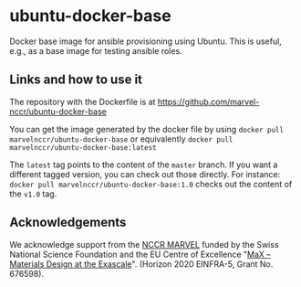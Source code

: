# ubuntu-docker-base
Docker base image for ansible provisioning using Ubuntu.
This is useful, e.g., as a base image for testing ansible roles.

## Links and how to use it

The repository with the Dockerfile is at https://github.com/marvel-nccr/ubuntu-docker-base

You can get the image generated by the docker file by using
`docker pull marvelnccr/ubuntu-docker-base`
or equivalently
`docker pull marvelnccr/ubuntu-docker-base:latest`

The `latest` tag points to the content of the `master` branch.
If you want a different tagged version, you can check out those directly.
For instance:
`docker pull marvelnccr/ubuntu-docker-base:1.0`
checks out the content of the `v1.0` tag.

## Acknowledgements
We acknowledge support from the [NCCR MARVEL](http://nccr-marvel.ch/) 
funded by the Swiss National Science Foundation and the 
EU Centre of Excellence "[MaX – Materials Design at the Exascale](http://www.max-centre.eu/)". 
(Horizon 2020 EINFRA-5, Grant No. 676598).
